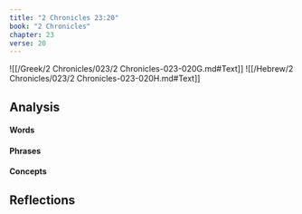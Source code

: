 ```yaml
---
title: "2 Chronicles 23:20"
book: "2 Chronicles"
chapter: 23
verse: 20
---
```

![[/Greek/2 Chronicles/023/2 Chronicles-023-020G.md#Text]]
![[/Hebrew/2 Chronicles/023/2 Chronicles-023-020H.md#Text]]

## Analysis

#### Words

#### Phrases

#### Concepts

## Reflections
